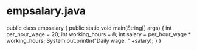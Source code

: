 # empsalary.java
public class empsalary {
	public static void main(String[] args) {
	int per_hour_wage = 20;
	int working_hours = 8;
	int  salary = per_hour_wage * working_hours;
	System.out.println("Daily wage: " +salary);
	}
}

